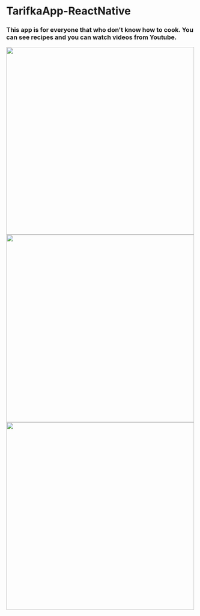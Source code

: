 ﻿# TarifkaApp-ReactNative
### This app is for everyone that who don't know how to cook. You can see recipes and you can watch videos from Youtube.


<img src= "https://i.hizliresim.com/9bocvj1.PNG" height=500px>
<img src= "https://i.hizliresim.com/r90o6w2.PNG" height=500px>
<img src= "https://i.hizliresim.com/nyriv45.PNG" height=500px>
